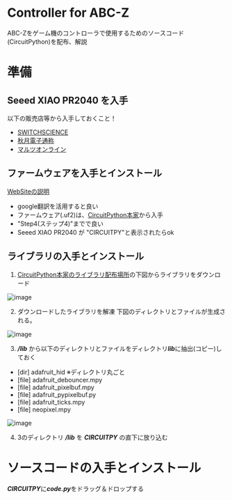 # Controller for ABC-Z
ABC-Zをゲーム機のコントローラで使用するためのソースコード(CircuitPython)を配布、解説

# 準備
## Seeed XIAO PR2040 を入手
以下の販売店等から入手しておくこと！
- [SWITCHSCIENCE](https://www.switch-science.com/catalog/7634/)
- [秋月電子通称](https://akizukidenshi.com/catalog/g/gM-17044/)
- [マルツオンライン](https://www.marutsu.co.jp/pc/i/2229736/)
　

## ファームウェアを入手とインストール
 [WebSiteの説明](https://wiki.seeedstudio.com/XIAO-RP2040-with-CircuitPython/)
- google翻訳を活用すると良い
- ファームウェア(.uf2)は、[CircuitPython本家](https://circuitpython.org/board/seeeduino_xiao_rp2040/)から入手
- "Step4(ステップ4)"までで良い
- Seeed XIAO PR2040 が "CIRCUITPY"と表示されたらok
　

## ライブラリの入手とインストール　
1. [CircuitPython本家のライブラリ配布場所](https://circuitpython.org/libraries)の下図からライブラリをダウンロード

![image](https://user-images.githubusercontent.com/43605763/185802350-7a6c4999-844f-4b76-9860-59f934375b84.png)

2. ダウンロードしたライブラリを解凍
下図のディレクトリとファイルが生成される。

![image](https://user-images.githubusercontent.com/43605763/185802707-b66e42cc-9f02-4a70-8974-5c61c6941ead.png)

3. ***/lib*** から以下のディレクトリとファイルをディレクトリ***lib***に抽出(コピー)しておく
  - [dir] adafruit_hid ※ディレクトリ丸ごと
  - [file] adafruit_debouncer.mpy
  - [file] adafruit_pixelbuf.mpy
  - [file] adafruit_pypixelbuf.py
  - [file] adafruit_ticks.mpy
  - [file] neopixel.mpy

![image](https://user-images.githubusercontent.com/43605763/185802888-962c7d67-b286-45b4-8abc-6b16a9cc2b04.png)


4. 3のディレクトリ ***/lib*** を ***CIRCUITPY*** の直下に放り込む

# ソースコードの入手とインストール
***CIRCUITPY***に***code.py***をドラッグ＆ドロップする
